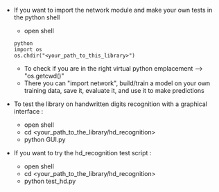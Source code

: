 * If you want to import the network module and make your own tests in the python shell
    - open shell
    ```
    python
    import os
    os.chdir("<your_path_to_this_library>")
    ```
    * To check if you are in the right virtual python emplacement --> "os.getcwd()"
    * There you can "import network", build/train a model on your own training data, save it, evaluate it, and use it to make predictions

* To test the library on handwritten digits recognition with a graphical interface :
    - open shell
    - cd <your_path_to_the_library/hd_recognition>
    - python GUI.py

* If you want to try the hd_recognition test script :
    - open shell
    - cd <your_path_to_the_library/hd_recognition>
    - python test_hd.py
